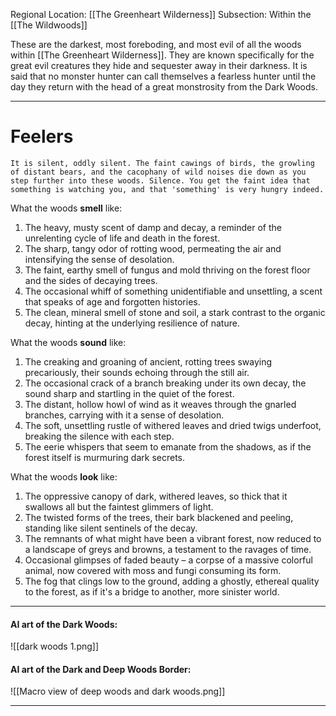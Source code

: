 Regional Location: [[The Greenheart Wilderness]]
Subsection: Within the [[The Wildwoods]]

These are the darkest, most foreboding, and most evil of all the woods within [[The Greenheart Wilderness]]. They are known specifically for the great evil creatures they hide and sequester away in their darkness. It is said that no monster hunter can call themselves a fearless hunter until the day they return with the head of a great monstrosity from the Dark Woods. 

___
# Feelers
	It is silent, oddly silent. The faint cawings of birds, the growling of distant bears, and the cacophany of wild noises die down as you step further into these woods. Silence. You get the faint idea that something is watching you, and that 'something' is very hungry indeed. 

What the woods **smell** like:
1. The heavy, musty scent of damp and decay, a reminder of the unrelenting cycle of life and death in the forest.
2. The sharp, tangy odor of rotting wood, permeating the air and intensifying the sense of desolation.
3. The faint, earthy smell of fungus and mold thriving on the forest floor and the sides of decaying trees.
4. The occasional whiff of something unidentifiable and unsettling, a scent that speaks of age and forgotten histories.
5. The clean, mineral smell of stone and soil, a stark contrast to the organic decay, hinting at the underlying resilience of nature.

What the woods **sound** like:
1. The creaking and groaning of ancient, rotting trees swaying precariously, their sounds echoing through the still air.
2. The occasional crack of a branch breaking under its own decay, the sound sharp and startling in the quiet of the forest.
3. The distant, hollow howl of wind as it weaves through the gnarled branches, carrying with it a sense of desolation.
4. The soft, unsettling rustle of withered leaves and dried twigs underfoot, breaking the silence with each step.
5. The eerie whispers that seem to emanate from the shadows, as if the forest itself is murmuring dark secrets.

What the woods **look** like:
1. The oppressive canopy of dark, withered leaves, so thick that it swallows all but the faintest glimmers of light.
2. The twisted forms of the trees, their bark blackened and peeling, standing like silent sentinels of the decay.
3. The remnants of what might have been a vibrant forest, now reduced to a landscape of greys and browns, a testament to the ravages of time.
4. Occasional glimpses of faded beauty – a corpse of a massive colorful animal, now covered with moss and fungi consuming its form. 
5. The fog that clings low to the ground, adding a ghostly, ethereal quality to the forest, as if it's a bridge to another, more sinister world.

___
#### AI art of the Dark Woods:
![[dark woods 1.png]]

#### AI art of the Dark and Deep Woods Border:
![[Macro view of deep woods and dark woods.png]]

___
# 